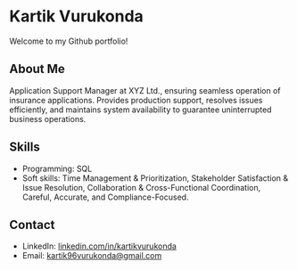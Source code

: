 # Kartik Vurukonda

Welcome to my Github portfolio! 

## About Me
Application Support Manager at XYZ Ltd., ensuring seamless operation of insurance applications. Provides production support, resolves issues efficiently, and maintains system availability to guarantee uninterrupted business operations.

## Skills
- Programming: SQL
- Soft skills: Time Management & Prioritization, Stakeholder Satisfaction & Issue Resolution, Collaboration & Cross-Functional Coordination, Careful, Accurate, and Compliance-Focused.

## Contact
- LinkedIn: [linkedin.com/in/kartikvurukonda](https://www.linkedin.com/in/kartik-vurukonda-353960102)
- Email: kartik96vurukonda@gmail.com
